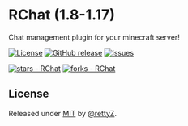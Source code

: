 # RChat (1.8-1.17) 

Chat management plugin for your minecraft server!

[![License](https://img.shields.io/badge/license-MIT-yellow?style=flat-square)](https://github.com/rettyZ/RChat/issues)
 [![GitHub release](https://img.shields.io/github/release/rettyZ/RChat?include_prereleases=&sort=semver&style=flat-square)](https://github.com/rettyZ/RChat/releases/)
 [![issues](https://img.shields.io/github/issues/rettyZ/RChat?style=flat-square)](https://github.com/rettyZ/RChat/issues)

[![stars - RChat](https://img.shields.io/github/stars/rettyZ/RChat?style=social)](https://github.com/rettyZ/RChat)
[![forks - RChat](https://img.shields.io/github/forks/rettyZ/RChat?style=social)](https://github.com/rettyZ/RChat)

## License

Released under [MIT](/LICENSE) by [@rettyZ](https://github.com/rettyZ).
